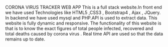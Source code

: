 CORONA VIRUS TRACKER WEB APP
This is a full stack website.In front end we have used Technologies like HTML5 ,CSS3 , Bootstrap4 , Ajax , JQuery.
In backend we have used mysql and PHP.API is used to extract data.
This website is fully dynamic and responsive.
The functionality of this website is that is to know the exact figures of total people infected, recovered and total deaths caused by corona virus .
Real time API are used so that the data remains up to date.
